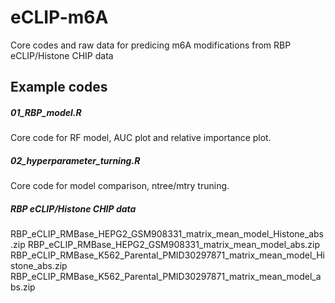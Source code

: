 # eCLIP-m6A
Core codes and raw data for predicing m6A modifications from RBP eCLIP/Histone CHIP data

## Example codes

##### 01_RBP_model.R
Core code for RF model, AUC plot and relative importance plot.

##### 02_hyperparameter_turning.R
Core code for model comparison, ntree/mtry truning.

##### RBP eCLIP/Histone CHIP data
RBP_eCLIP_RMBase_HEPG2_GSM908331_matrix_mean_model_Histone_abs.zip
RBP_eCLIP_RMBase_HEPG2_GSM908331_matrix_mean_model_abs.zip
RBP_eCLIP_RMBase_K562_Parental_PMID30297871_matrix_mean_model_Histone_abs.zip
RBP_eCLIP_RMBase_K562_Parental_PMID30297871_matrix_mean_model_abs.zip

